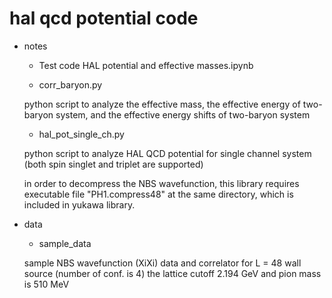# hal qcd potential code

* notes

  + Test code HAL potential and effective masses.ipynb

  + corr_baryon.py

  python script to analyze the effective mass, the effective energy of two-baryon system,
  and the effective energy shifts of two-baryon system

  + hal_pot_single_ch.py

  python script to analyze HAL QCD potential for single channel system
  (both spin singlet and triplet are supported)

  in order to decompress the NBS wavefunction, this library requires
  executable file "PH1.compress48" at the same directory, 
  which is included in yukawa library.


* data
  + sample_data

  sample NBS wavefunction (XiXi) data and correlator for L = 48 wall source (number of conf. is 4)
  the lattice cutoff 2.194 GeV and pion mass is 510 MeV
